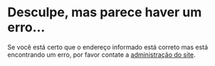
Desculpe, mas parece haver um erro…
===================================



Se você está certo que o endereço informado está correto mas está encontrando um erro, por favor contate a 
[administração do site](https://arapiraca.ufal.br/contact-info).



